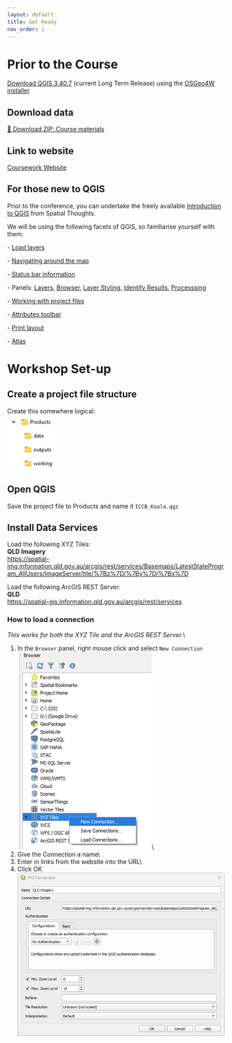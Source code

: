 ```yaml
---
layout: default
title: Get Ready
nav_order: 1
---
```


# Prior to the Course

[Download QGIS 3.40.7](https://qgis.org/download/) (current Long Term Release) using the [OSGeo4W installer](https://qgis.org/resources/installation-guide/#online-osgeo4w-installer)

## Download data

[📁 Download ZIP: Course materials](https://github.com/EmHain8/QGIS-Cartography-ICCB/blob/main/data/ICCB_QGIS_Products.zip)

## Link to website

[Coursework Website](https://emhain8.github.io./QGIS-Cartography-ICCB/)

## For those new to QGIS

Prior to the conference, you can undertake the freely available [Introduction to QGIS](https://courses.spatialthoughts.com/introduction-to-qgis.html) from Spatial Thoughts.

We will be using the following facets of QGIS, so familiarise yourself with them:

\- [Load layers](https://docs.qgis.org/3.40/en/docs/user_manual/managing_data_source/opening_data.html#loading-a-layer-from-a-file0)

\- [Navigating around the map](https://docs.qgis.org/3.40/en/docs/user_manual/introduction/qgis_gui.html#view)

\- [Status bar information](https://docs.qgis.org/3.40/en/docs/user_manual/introduction/qgis_gui.html#status-bar)

\- Panels: [Layers](https://docs.qgis.org/3.40/en/docs/user_manual/introduction/general_tools.html#label-legend), [Browser](https://docs.qgis.org/3.40/en/docs/user_manual/introduction/browser.html), [Layer Styling](https://docs.qgis.org/3.40/en/docs/user_manual/introduction/general_tools.html#layer-styling-panel), [Identify Results](https://docs.qgis.org/3.40/en/docs/user_manual/introduction/general_tools.html#identify), [Processsing](https://docs.qgis.org/3.40/en/docs/user_manual/processing/toolbox.html#processing-toolbox0)

\- [Working with project files](https://docs.qgis.org/3.40/en/docs/user_manual/introduction/project_files.html)

\- [Attributes toolbar](https://docs.qgis.org/3.40/en/docs/user_manual/working_with_vector/attribute_table.html#introducing-the-attribute-table-interface)

\- [Print layout](https://docs.qgis.org/3.40/en/docs/user_manual/print_composer/overview_composer.html)

\- [Atlas](https://docs.qgis.org/3.40/en/docs/user_manual/print_composer/overview_composer.html#atlas-menu)

# Workshop Set-up

## Create a project file structure

Create this somewhere logical:\
![project_folder](../media/project_folder.png)

## Open QGIS

Save the project file to Products and name it `ICCB_Koala.qgz`

## Install Data Services

Load the following XYZ Tiles:\
**QLD Imagery**\
https://spatial-img.information.qld.gov.au/arcgis/rest/services/Basemaps/LatestStateProgram_AllUsers/ImageServer/tile/%7Bz%7D/%7By%7D/%7Bx%7D

Load the following ArcGIS REST Server:\
**QLD**\
https://spatial-gis.information.qld.gov.au/arcgis/rest/services

### How to load a connection

*This works for both the XYZ Tile and the ArcGIS REST Server.*\
1. In the `Browser` panel, right mouse click and select `New Connection`\
![browser](../media/browser_nc.png)\
2. Give the Connection a name\
3. Enter in links from the website into the URL\
4. Click OK\
![new_conenction](../media/new_connection.png)
